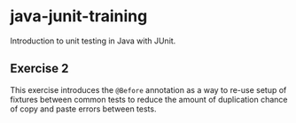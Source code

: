 # java-junit-training

Introduction to unit testing in Java with JUnit.

## Exercise 2

This exercise introduces the `@Before` annotation as a way to re-use setup of fixtures between common tests to reduce the amount of duplication chance of copy and paste errors between tests.